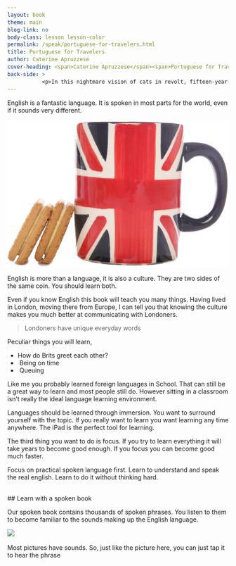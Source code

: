 ```yaml
---
layout: book
theme: main
blog-link: no
body-class: lesson lesson-color
permalink: /speak/portuguese-for-travelers.html
title: Portuguese for Travelers
author: Caterine Apruzzese
cover-heading: <span>Caterine Apruzzese</span><span>Portuguese for Travelers</span>
back-side: >
           <p>In this nightmare vision of cats in revolt, fifteen-year-old Alex and his friends set out on a diabolical orgy of robbery, rape, torture and murder. Alex is jailed for his teenage delinquency and the State tries to reform him - but at what cost?</p>
---
```


English is a fantastic language. It is spoken in most parts for the world, even if it sounds very different.

<img class="right-side" src="/assets/english-cup.jpg" onclick="Resolver('page::player::').setSrc('/assets/copper-likes-cuppa.mp3'); Resolver('page::player::').play();">

English is more than a language, it is also a culture. They are two sides of the same coin. You should learn both.

Even if you know English this book will teach you many things.
Having lived in London, moving there from Europe, I can tell you that knowing the culture makes you much better at communicating with Londoners.

<blockquote>Londoners have unique everyday words</blockquote>

Peculiar things you will learn,

* How do Brits greet each other?​
*  Being on time
* ​ Queuing​  

Like me you probably learned foreign languages in School. That can still be a great way to learn and most people still do. However sitting in a classroom isn’t really the ideal language learning environment.

Languages should be learned through immersion. You want to surround yourself with the topic. 
If you really want to learn you want learning any time anywhere.
The iPad is the perfect tool for learning.


The third thing you want to do is focus. If you try to learn everything it will take years to become good enough. If you focus you can become good much faster.

Focus on practical spoken language first. Learn to understand and speak the real english. 
Learn to do it without thinking hard.


<br class="column">
## Learn with a spoken book

Our spoken book contains thousands of spoken phrases. 
You listen to them to become familiar to the sounds making up the English language.

<img class="right-side" src="/assets/book-glasses.jpg" onclick="Resolver('page::player::').setSrc('/assets/i-dont-eat-nuts.mp3'); Resolver('page::player::').play();">

Most pictures have sounds. So, just like the picture here, you can just tap it to hear the phrase

